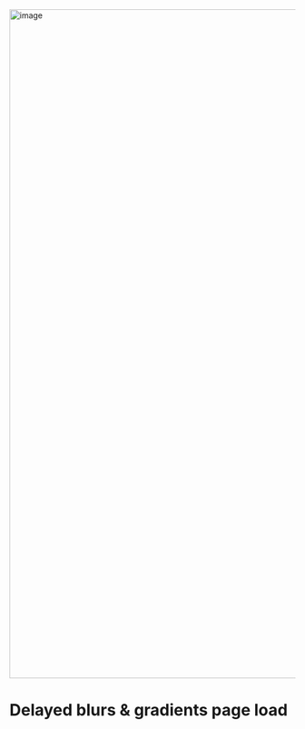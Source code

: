 <img width="1179" alt="image" src="https://github.com/milanrolie/back-to-static-creative-coding/assets/112857190/6f5744b8-9736-4aa6-b2d4-c91972174484">

# Delayed blurs & gradients page load

